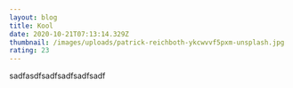 ```yaml
---
layout: blog
title: Kool
date: 2020-10-21T07:13:14.329Z
thumbnail: /images/uploads/patrick-reichboth-ykcwvvf5pxm-unsplash.jpg
rating: 23
---
```

sadfasdfsadfsadfsadfsadf